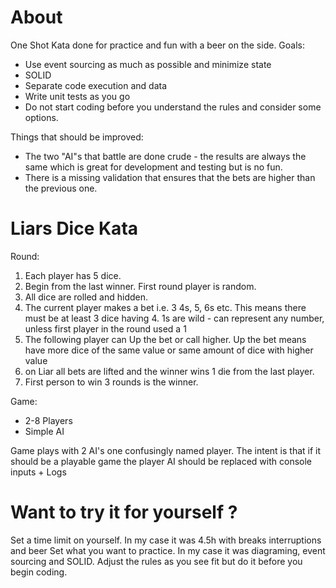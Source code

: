 # About
One Shot Kata done for practice and fun with a beer on the side.
Goals:
- Use event sourcing as much as possible and minimize state
- SOLID
- Separate code execution and data
- Write unit tests as you go
- Do not start coding before you understand the rules and consider some options.

Things that should be improved:
- The two "AI"s that battle are done crude - the results are always the same which is great for development and testing but is no fun.
- There is a missing validation that ensures that the bets are higher than the previous one.


# Liars Dice Kata

Round:
1. Each player has 5 dice.
2. Begin from the last winner. First round player is random.
3. All dice are rolled and hidden.
4. The current player makes a bet i.e. 3 4s, 5, 6s etc. This means there must be at least 3 dice having 4. 1s are wild - can represent any number, unless first player in the round  used a 1
5. The following player can Up the bet or call higher. Up the bet means have more dice of the same value or same amount of dice with higher value
6. on Liar all bets are lifted and the winner wins 1 die from the last player.
7. First person to win 3 rounds is the winner.

Game:
- 2-8 Players
- Simple AI

Game plays with 2 AI's one confusingly named player.
The intent is that if it should be a playable game the player AI should be replaced with console inputs + Logs


# Want to try it for yourself ? 
Set a time limit on yourself. In my case it was 4.5h with breaks interruptions and beer
Set what you want to practice. In my case it was diagraming, event sourcing and SOLID.
Adjust the rules as you see fit but do it before you begin coding.